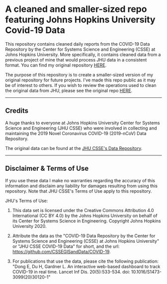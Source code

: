 # A cleaned and smaller-sized repo featuring Johns Hopkins University Covid-19 Data 

This repository contains cleaned daily reports from the COVID-19 Data Repository by the Center for Systems Science and Engineering (CSSE) at Johns Hopkins University. More specifically, it contains cleaned data from a previous project of mine that would process JHU data in a consistent format. You can find my original repository [HERE](https://github.com/Lucas-Czarnecki/COVID-19-CLEANED-JHUCSSE). 

The purpose of this repository is to create a smaller-sized version of my original repository for future projects. I've made this repo public as it may be of interest to others. If you wish to review the operations used to clean the original data from JHU, please see the original repo [HERE](https://github.com/Lucas-Czarnecki/COVID-19-CLEANED-JHUCSSE). 

---
## Credits

A huge thanks to everyone at Johns Hopkins University Center for Systems Science and Engineering (JHU CSSE) who were involved in collecting and maintaining the 2019 Novel Coronavirus COVID-19 (2019-nCoV) Data Repository. 

The original data can be found at the [JHU CSSE's Data Repository](https://github.com/CSSEGISandData/COVID-19).

---
## Disclaimer & Terms of Use

If you use these data I make no warranties regarding the accuracy of this information and disclaim any liability for damages resulting from using this repository. Note that JHU CSSE's Terms of Use apply to this repository. 

JHU's Terms of Use:
1. This data set is licensed under the Creative Commons Attribution 4.0 International (CC BY 4.0) by the Johns Hopkins University on behalf of its Center for Systems Science in Engineering. Copyright Johns Hopkins University 2020.

2. Attribute the data as the "COVID-19 Data Repository by the Center for Systems Science and Engineering (CSSE) at Johns Hopkins University" or "JHU CSSE COVID-19 Data" for short, and the url: https://github.com/CSSEGISandData/COVID-19.

3. For publications that use the data, please cite the following publication: "Dong E, Du H, Gardner L. An interactive web-based dashboard to track COVID-19 in real time. Lancet Inf Dis. 20(5):533-534. doi: 10.1016/S1473-3099(20)30120-1"
